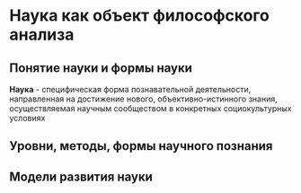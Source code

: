 # Наука как объект философского анализа

## Понятие науки и формы науки

**Наука** - специфическая форма познавательной деятельности, направленная на достижение нового, объективно-истинного знания, осуществляемая научным сообществом в конкретных социокультурных условиях

## Уровни, методы, формы научного познания

## Модели развития науки
